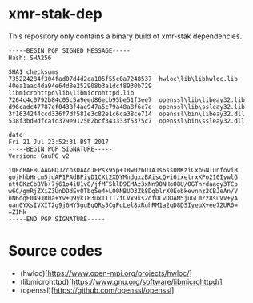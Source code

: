 # xmr-stak-dep
This repository only contains a binary build of xmr-stak dependencies. 

```
-----BEGIN PGP SIGNED MESSAGE-----
Hash: SHA256

SHA1 checksums
735224284f304fad07d4d2ea105f55c0a7248537  hwloc\lib\libhwloc.lib
40ea1aac4da94e64d8e252908b3a1dcf8930b729  libmicrohttpd\lib\libmicrohttpd.lib
7264c4c0792b84c05c5a9eed86ecb95be51f3ee7  openssl\lib\libeay32.lib
d96cadc47787ef0438f4ae947a5c79a48a8f6c7e  openssl\lib\ssleay32.lib
3f1634244ccd336f7df581e3c82e1c6ca38ce714  openssl\bin\libeay32.dll
538f3bd9dfcafc379e912562bcf343333f5375c7  openssl\bin\ssleay32.dll

date
Fri 21 Jul 23:52:31 BST 2017
-----BEGIN PGP SIGNATURE-----
Version: GnuPG v2

iQEcBAEBCAAGBQJZcoXDAAoJEPsk95p+1Bw026UIAJs6ss0MKziCxbGNTunfoviB
gojHhbHrcm5jdAP1PAdBPiyD1CXt2XDYMndgxzBAiscQ+i6ixetrxKPo210IywlG
ntt8KzCb8Vb+7j61o4iU1v8/jfMF5klD9EMAz3xNn90NHoO8U/0GTnrdaagy3TCp
w6C/gmRjZXiZ3UnDDdEv0Tbq5e4+L00NBUD3Zk8DqblrX0Eobkevnnz2CBJeAn/V
hN6dqE049JR0a+Yv+Q9ykIP3uxIII17fCVx9ks2dfDLvDDAM5juGLmZz8suVV+yA
uan0YXsIVXIT2g9j6HY5guEqQRs5CgPqLel8xRuhRM1a2qD8DSIyeuX+ee72UR0=
=ZIMk
-----END PGP SIGNATURE-----
```

# Source codes
* (hwloc)[https://www.open-mpi.org/projects/hwloc/]
* (libmicrohttpd)[https://www.gnu.org/software/libmicrohttpd/]
* (openssl)[https://github.com/openssl/openssl]

